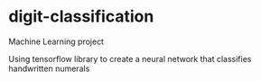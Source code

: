 # digit-classification
Machine Learning project

Using tensorflow library to create a neural network that classifies handwritten numerals
